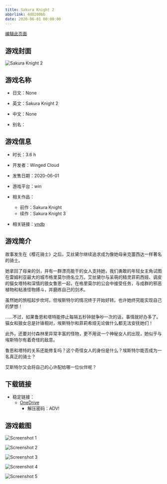 ```yaml
---
title: Sakura Knight 2
abbrlink: 4d0200bb
date: 2020-06-01 00:00:00
---
```

[编辑此页面](https://github.com/ACG-3/ADV3-source/blob/main/source/_posts/games/Sakura%20Knight%202.md)

## 游戏封面

![Sakura Knight 2](https://pan.timero.xyz/onedrive/img_lib_001/Sakura%20Knight%202_cover.avif)


## 游戏名称

- 日文：None
- 英文：Sakura Knight 2
- 中文：None

- 别名：


## 游戏信息

- 时长：3.6 h
- 开发者：Winged Cloud
- 发售日期：2020-06-01
- 游戏平台：win
- 相关作品：
   - 前作：Sakura Knight
   - 续作：Sakura Knight 3

- 相关链接：[vndb](https://vndb.org/v28560)


## 游戏简介

故事发生在《樱花骑士》之后，艾丝黛尔继续追求成为像她母亲克蕾西达一样著名的骑士。

她拿回了母亲的剑，并有一群漂亮能干的女人支持她，我们勇敢的年轻女主角试图在雷姆利亚最大的城市格里莫尔扬名立万。艾丝黛尔与呆萌的精灵菲莉西娅、调皮的猫女塔特和深情的狼女鲁恩一起，在格里莫尔的公会中接受任务，与成群的邪恶植物和粘液怪物搏斗，并磨练自己的剑术。

虽然她的旅程起步坎坷，但埃斯特尔的情况终于开始好转。也许她终究能实现自己的梦想！

......不过，如果鲁恩和塔特能停止每隔五秒钟就争吵一次的话，事情就好办多了。
猫女和狼女总是针锋相对，埃斯特尔和菲莉希娅无论做什么都无法安抚她们！

此外，还要对付森林里异常丰富的怪物，更不用说一个神秘女人的出现，她似乎与埃斯特尔有着奇怪的敌意。

鲁恩和塔特的关系还能修复吗？这个奇怪女人的身份是什么？埃斯特尔能否成为一名真正的骑士？

艾斯特尔又会将自己的心许配给哪一位伙伴呢？




## 下载链接

- 稳定链接：
    - [OneDrive](https://pan.timero.xyz/onedrive/adv_lib_001/Sakura%20Knight%202)
        - 解压密码：ADV!



## 游戏截图


![Screenshot 1](https://pan.timero.xyz/onedrive/img_lib_001/Sakura%20Knight%202_Screenshot_1.avif)

![Screenshot 2](https://pan.timero.xyz/onedrive/img_lib_001/Sakura%20Knight%202_Screenshot_2.avif)

![Screenshot 3](https://pan.timero.xyz/onedrive/img_lib_001/Sakura%20Knight%202_Screenshot_3.avif)

![Screenshot 4](https://pan.timero.xyz/onedrive/img_lib_001/Sakura%20Knight%202_Screenshot_4.avif)

![Screenshot 5](https://pan.timero.xyz/onedrive/img_lib_001/Sakura%20Knight%202_Screenshot_5.avif)

